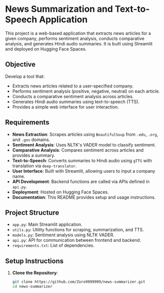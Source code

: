# News Summarization and Text-to-Speech Application

This project is a web-based application that extracts news articles for a given company, performs sentiment analysis, conducts comparative analysis, and generates Hindi audio summaries. It is built using Streamlit and deployed on Hugging Face Spaces.

## Objective
Develop a tool that:
- Extracts news articles related to a user-specified company.
- Performs sentiment analysis (positive, negative, neutral) on each article.
- Conducts a comparative sentiment analysis across articles.
- Generates Hindi audio summaries using text-to-speech (TTS).
- Provides a simple web interface for user interaction.

## Requirements
- **News Extraction**: Scrapes articles using `BeautifulSoup` from `.edu`, `.org`, and `.gov` domains.
- **Sentiment Analysis**: Uses NLTK's VADER model to classify sentiment.
- **Comparative Analysis**: Compares sentiment across articles and provides a summary.
- **Text-to-Speech**: Converts summaries to Hindi audio using `gTTS` with translation via `deep-translator`.
- **User Interface**: Built with Streamlit, allowing users to input a company name.
- **API Development**: Backend functions are called via APIs defined in `api.py`.
- **Deployment**: Hosted on Hugging Face Spaces.
- **Documentation**: This README provides setup and usage instructions.

## Project Structure
- `app.py`: Main Streamlit application.
- `utils.py`: Utility functions for scraping, summarization, and TTS.
- `models.py`: Sentiment analysis using NLTK VADER.
- `api.py`: API for communication between frontend and backend.
- `requirements.txt`: List of dependencies.

## Setup Instructions
1. **Clone the Repository**:
   ```bash
   git clone https://github.com/Zoro9999999/news-summarizer.git
   cd news-summarizer